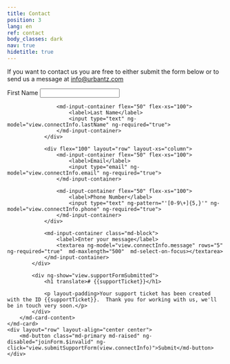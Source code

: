 ```yaml
---
title: Contact
position: 3
lang: en
ref: contact
body_classes: dark
nav: true
hidetitle: true
---
```


<p>If you want to contact us you are free to either submit the form below or to send us a message at <a href="mailto:info@urbantz.com">info@urbantz.com</a></p>

<form name="joinForm">
	<md-card>
		<md-card-content>
			<div ng-show="!view.supportFormSubmitted">
                <div flex="100" layout="row" layout-xs="column">
                    <md-input-container flex="50" flex-xs="100">
                        <label>First Name</label>
                        <input type="text" ng-model="view.connectInfo.firstName" ng-required="true">
                    </md-input-container>

                    <md-input-container flex="50" flex-xs="100">
                        <label>Last Name</label>
                        <input type="text" ng-model="view.connectInfo.lastName" ng-required="true">
                    </md-input-container>
                </div>

                <div flex="100" layout="row" layout-xs="column">
                    <md-input-container flex="50" flex-xs="100">
                        <label>Email</label>
                        <input type="email" ng-model="view.connectInfo.email" ng-required="true">
                    </md-input-container>

                    <md-input-container flex="50" flex-xs="100">
                        <label>Phone Number</label>
                        <input type="text" ng-pattern="'[0-9\+]{5,}'" ng-model="view.connectInfo.phone" ng-required="true">
                    </md-input-container>
                </div>

                <md-input-container class="md-block">
                    <label>Enter your message</label>
                    <textarea ng-model="view.connectInfo.message" rows="5" ng-required="true"  md-maxlength="500"  md-select-on-focus></textarea>
                </md-input-container>
            </div>
            
            <div ng-show="view.supportFormSubmitted">
                <h1 translate># {{supportTicket}}</h1>

                <p layout-padding>Your support ticket has been created with the ID {{supportTicket}}.  Thank you for working with us, we'll be in touch very soon.</p>
            </div>
    	</md-card-content>
    </md-card>
    <div layout="row" layout-align="center center">
        <md-button class="md-primary md-raised" ng-disabled="joinForm.$invalid" ng-click="view.submitSupportForm(view.connectInfo)">Submit</md-button>
    </div>
</form>
